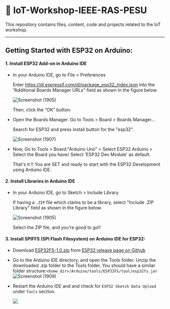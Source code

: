 # 🏫 IoT-Workshop-IEEE-RAS-PESU
This repository contains files, content, code and projects related to the IoT workshop.

--------------------------------------------------------------------------------------------

## Getting Started with ESP32 on Arduino:

#### 1. Install ESP32 Add-on in Arduino IDE

- In your Arduino IDE, go to File > Preferences
    
    Enter https://dl.espressif.com/dl/package_esp32_index.json into the “Additional Boards Manager URLs” field as shown in the figure below. 
    
    ![Screenshot (1905)](https://user-images.githubusercontent.com/52236719/137845481-5e9e8920-8a1f-4276-a114-2a615c6345a9.png)

    Then, click the “OK” button:
 
- Open the Boards Manager. Go to Tools > Board > Boards Manager…
    
    Search for ESP32 and press install button for the "esp32".
    
    ![Screenshot (1907)](https://user-images.githubusercontent.com/52236719/137845836-82e02c8a-3f94-4453-9d47-12a6008e000a.png)
- Now, Go to Tools > Board:"Arduino Uno" > Select ESP32 Arduino > Select the Board you have/ Select 'ESP32 Dev Module' as default.    

    That's it !! You are SET and ready to start with the ESP32 Development using Arduino IDE.
    
#### 2. Install Libraries in Arduino IDE

- In your Arduino IDE, go to Sketch > Include Library
    
    If having a `.ZIP` file which claims to be a library, select "Include .ZIP Library" field as shown in the figure below. 
    
    ![Screenshot (1905)](https://roboticsbackend.com/wp-content/uploads/2019/10/arduino_ide_include_library_zip.jpg)
    
    Select the ZIP file, and you're good to go!!
    
#### 3. Install SPIFFS (SPI Flash Filesystem) on Arduino IDE for ESP32:
- Download [ESP32FS-1.0.zip](https://github.com/me-no-dev/arduino-esp32fs-plugin/releases/download/1.0/ESP32FS-1.0.zip) from [ESP32 release page on Github](https://github.com/me-no-dev/arduino-esp32fs-plugin/releases/)
- Go to the Arduino IDE directory, and open the Tools folder. Unzip the downloaded .zip folder to the Tools folder. You should have a similar folder structure:`<home_dir>/Arduino/tools/ESP32FS/tool/esp32fs.jar`
![Screenshot (1909)](https://user-images.githubusercontent.com/52236719/137848717-c5de39ed-7ebc-4fe1-b170-2f1e3f4d8ff0.png)

- Restart the Arduino IDE and and check for `ESP32 Sketch Data Upload` under `Tools` section.

  ![](https://i1.wp.com/randomnerdtutorials.com/wp-content/uploads/2018/10/sketch-data-upload.png)
  

